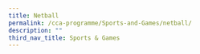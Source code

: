 ```yaml
---
title: Netball
permalink: /cca-programme/Sports-and-Games/netball/
description: ""
third_nav_title: Sports & Games
---
```

